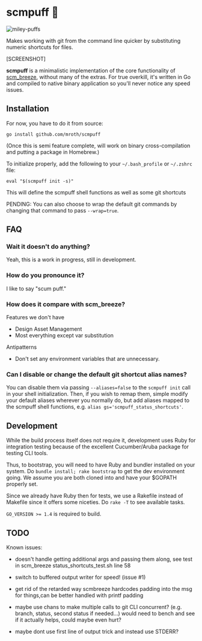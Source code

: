 # scmpuff :dash:

![miley-puffs](http://media.giphy.com/media/nF8Sgd4X74be/giphy.gif)

Makes working with git from the command line quicker by substituting numeric
shortcuts for files.

[SCREENSHOT]

**scmpuff** is a minimalistic implementation of the core functionality of
[scm_breeze][scmbreeze], without many of the extras.  For true overkill, it's
written in Go and compiled to native binary application so you'll never notice
any speed issues.

[scmbreeze]: https://github.com/ndbroadbent/scm_breeze


## Installation

For now, you have to do it from source:

    go install github.com/mroth/scmpuff

(Once this is semi feature complete, will work on binary cross-compilation and
putting a package in Homebrew.)

To initialize properly, add the following to your `~/.bash_profile` or
`~/.zshrc` file:

    eval "$(scmpuff init -s)"

This will define the scmpuff shell functions as well as some git shortcuts

PENDING:
You can also choose to wrap the default git commands by changing that command
to pass `--wrap=true`.

## FAQ

### Wait it doesn't do anything?

Yeah, this is a work in progress, still in development.

### How do you pronounce it?
I like to say "scum puff."

### How does it compare with scm_breeze?

Features we don't have
 * Design Asset Management
 * Most everything except var substitution

Antipatterns
 - Don't set any environment variables that are unnecessary.

### Can I disable or change the default git shortcut alias names?
You can disable them via passing `--aliases=false` to the `scmpuff init` call
in your shell initialization.  Then, if you wish to remap them, simple modify
your default aliases wherever you normally do, but add aliases mapped to the
scmpuff shell functions, e.g. `alias gs='scmpuff_status_shortcuts'`.

## Development
While the build process itself does not require it, development uses Ruby for
integration testing because of the excellent Cucumber/Aruba package for testing
CLI tools.

Thus, to bootstrap, you will need to have Ruby and bundler installed on your
system.  Do `bundle install; rake bootstrap` to get the dev environment going.
We assume you are both cloned into and have your $GOPATH properly set.

Since we already have Ruby then for tests, we use a Rakefile instead of Makefile
since it offers some niceties.  Do `rake -T` to see available tasks.

`GO_VERSION >= 1.4` is required to build.

## TODO

Known issues:

 - doesn't handle getting additional args and passing them along, see test in scm_breeze status_shortcuts_test.sh line 58

 - switch to buffered output writer for speed! (issue #1)

 - get rid of the retarded way scmbreeze hardcodes padding into the msg for things,can be better handled with printf padding

 - maybe use chans to make multiple calls to git CLI concurrent? (e.g. branch, status, second status if needed...) would need to bench and see if it actually helps, could maybe even hurt?

 - maybe dont use first line of output trick and instead use STDERR?
